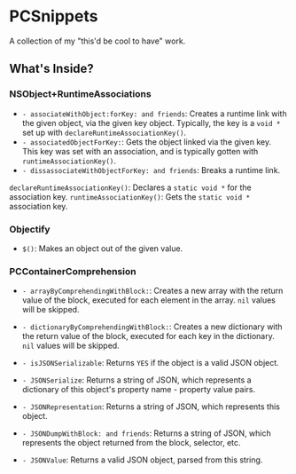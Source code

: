 # PCSnippets #

A collection of my "this'd be cool to have" work.

## What's Inside? ##

### NSObject+RuntimeAssociations ###
- `- associateWithObject:forKey: and friends`: Creates a runtime link with the given object, via the given key object. Typically, the key is a `void *` set up with `declareRuntimeAssociationKey()`.
- `- associatedObjectForKey:`: Gets the object linked via the given key. This key was set with an association, and is typically gotten with `runtimeAssociationKey()`.
- `- dissassociateWithObjectForKey: and friends`: Breaks a runtime link.

`declareRuntimeAssociationKey()`:  Declares a `static void *` for the association key.
`runtimeAssociationKey()`: Gets the `static void *` association key.

### Objectify ###
- `$()`: Makes an object out of the given value.

### PCContainerComprehension ###
- `- arrayByComprehendingWithBlock:`: Creates a new array with the return value of the block, executed for each element in the array. `nil` values will be skipped.
- `- dictionaryByComprehendingWithBlock:`: Creates a new dictionary with the return value of the block, executed for each key in the dictionary. `nil` values will be skipped.

- `- isJSONSerializable`: Returns `YES` if the object is a valid JSON object. 
- `- JSONSerialize`: Returns a string of JSON, which represents a dictionary of this object's property name - property value pairs.
- `- JSONRepresentation`: Returns a string of JSON, which represents this object.
- `- JSONDumpWithBlock: and friends`: Returns a string of JSON, which represents the object returned from the block, selector, etc.

- `- JSONValue`: Returns a valid JSON object, parsed from this string.